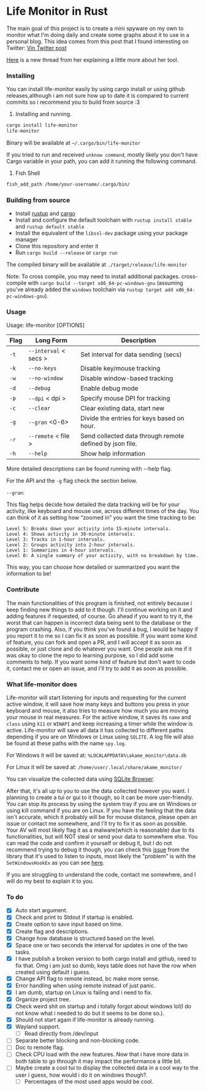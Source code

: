 # Life Monitor in Rust

The main goal of this project is to create a mini spyware on my own to monitor what I'm doing daily and create some graphs about it to use in a personal blog. This idea comes from this post that I found interesting on Twitter: [Vin Twitter post](https://x.com/vin_acct/status/1807973375014506597)

[Here](https://x.com/vin_acct/status/1876088761664385346) is a new thread from her explaining a little more about her tool.

### Installing

You can install life-monitor easily by using cargo install or using github releases,although i am not sure how up to date it is compared to current commits so i recommend you to build from source :3

1. Installing and running.

```bash
cargo install life-monitor
life-monitor
```

Binary will be available at `~/.cargo/bin/life-monitor` 

If you tried to run and received `unknow command`, mostly likely you don't have Cargo variable in your path, you can add it running the following command.

1. Fish Shell

```bash
fish_add_path /home/your-username/.cargo/bin/
```

### Building from source

- Install [rustup](https://rustup.rs/) and [cargo](https://github.com/rust-lang/cargo/)
- Install and configure the default toolchain with `rustup install stable` and `rustup default stable`
- Install the equivalent of the `libssl-dev` package using your package manager
- Clone this repository and enter it
- Run `cargo build --release` or `cargo run`

The compiled binary will be available at `./target/release/life-monitor`

<a id="compiling-windows"></a>
Note: To cross compile, you may need to install additional packages. cross-compile with `cargo build --target x86_64-pc-windows-gnu` (assuming you've already added the `windows` toolchain via `rustup target add x86_64-pc-windows-gnu`).

### Usage
Usage: life-monitor [OPTIONS]

| Flag | Long Form | Description |
| --- | --- | --- |
| `-t` | `--interval` < secs > | Set interval for data sending (secs) |
| `-k` | `--no-keys `| Disable key/mouse tracking |
| `-w` | `--no-window`  | Disable window-based tracking |
| `-d` | `--debug` | Enable debug mode |
| `-p` | `--dpi` < dpi > | Specify mouse DPI for tracking |
| `-c` | `--clear`  | Clear existing data, start new |
| `-g` | `--gran` <0-6>| Divide the entries for keys based on hour. |
| `-r` | `--remote` < file > | Send collected data through remote defined by json file. |
| `-h` | `--help` | Show help information |

More detailed descriptions can be found running with --help flag.

For the API and the `-g` flag check the section below.

`--gran`:

This flag helps decide how detailed the data tracking will be for your activity, like keyboard and mouse use, across different times of the day. You can think of it as setting how “zoomed in” you want the time tracking to be:

    Level 5: Breaks down your activity into 15-minute intervals.
    Level 4: Shows activity in 30-minute intervals.
    Level 3: Tracks in 1-hour intervals.
    Level 2: Groups activity into 2-hour intervals.
    Level 1: Summarizes in 4-hour intervals.
    Level 0: A single summary of your activity, with no breakdown by time.

This way, you can choose how detailed or summarized you want the information to be!

### Contribute

The main functionalities of this program is finished, not entirely because i keep finding new things to add to it though. I'll continue working on it and adding features if requested, of course. Go ahead if you want to try it, the worst that can happen is incorrect data being sent to the database or the program crashing. Also, if you think you've found a bug, I would be happy if you report it to me so I can fix it as soon as possible. If you want some kind of feature, you can fork and open a PR, and I will accept it as soon as possible, or just clone and do whatever you want. One people ask me if it was okay to clone the repo to learning purpose, so I did add some comments to help. If you want some kind of feature but don't want to code it, contact me or open an issue, and I'll try to add it as soon as possible.

### What life-monitor does

Life-monitor will start listening for inputs and requesting for the current active window, it will save how many keys and buttons you press in your keyboard and mouse, it also tries to measure how much you are moving your mouse in real measures. For the active window, it saves its `name` and `class` using `X11` or `WINAPI` and keep increasing a timer while the window is active. Life-monitor will save all data it has collected to different paths depending if you are on Windows or Linux using `SQLITE`. A log file will also be found at these paths with the name `spy.log`.

For Windows it will be saved at: `%LOCALAPPDATA%\akame_monitor\data.db`

For Linux it will be saved at: `/home/user/.local/share/akame_monitor/`

You can visualize the collected data using [SQLite Browser](https://sqlitebrowser.org/).

After that, it's all up to you to use the data collected however you want. I planning to create a tui or gui to it though, so it can be more user-friendly. You can stop its process by using the system tray if you are on Windows or using kill command if you are on Linux. If you have the feeling that the data isn't accurate, which it probably will be for mouse distance, please open an issue or contact me somewhere, and I'll try to fix it as soon as possible. Your AV will most likely flag it as a malware(which is reasonable) due to its functionalities, but will NOT steal or send your data to somewhere else. You can read the code and confirm it yourself or debug it, but I do not recommend trying to debug it though, you can check this [issue](https://github.com/Narsil/rdev/issues/128) from the library that it's used to listen to inputs, most likely the "problem" is with the `SetWindowsHookEx` as you can see [here](https://developercommunity.visualstudio.com/t/debugging-with-keyboard-very-slow/42018).

If you are struggling to understand the code, contact me somewhere, and I will do my best to explain it to you.

### To do

- [x]  Auto start argument.
- [x]  Check and print to Stdout if startup is enabled.
- [x]  Create option to save input based on time.
  - [x]  Create flag and descriptions.
  - [x]  Change how database is structured based on the level.
- [x] Space one or two seconds the interval for updates in one of the two tasks.
- [x] I have publish a broken version to both cargo install and github, need to fix that. Omg i am just so dumb, keys table does not have the row when created using default i guess.
- [x] Change API flag to remote instead, bc make more sense.
- [x]  Error handling when using remote instead of just panic.
- [x] I am dumb, startup on Linux is failing and i need to fix.
- [x] Organize project tree.
- [x] Check weird shit on startup and i totally forgot about windows lol(I do not know what i needed to do but it seems to be done so.).
- [x] Should not start again if life-monitor is already running.
- [x] Wayland support.
  - [ ] Read directly from /dev/input
- [ ] Separate better blocking and non-blocking code.
- [ ] Doc to remote flag.
- [ ] Check CPU load with the new features. Now that i have more data in both table to go through it may impact the performance a little bit.
- [ ] Maybe create a cool tui to display the collected data in a cool way to the user i guess, how would i do it on windows though?.
  - [ ] Percentages of the most used apps would be cool.
